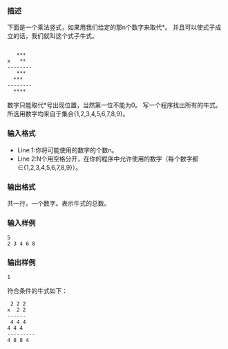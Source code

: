 ### 描述

下面是一个乘法竖式，如果用我们给定的那n个数字来取代*。 并且可以使式子成立的话，我们就叫这个式子牛式。 

```plaintext

   ***
x   **
--------
   ***
  ***
--------
  ****

```
数字只能取代*号出现位置，当然第一位不能为0。 写一个程序找出所有的牛式。所选用数字均来自于集合{1,2,3,4,5,6,7,8,9}。 

### 输入格式

- Line 1:你将可能使用的数字的个数n。 
- Line 2:N个用空格分开，在你的程序中允许使用的数字（每个数字都∈{1,2,3,4,5,6,7,8,9}）。

### 输出格式

共一行，一个数字。表示牛式的总数。

### 输入样例

```plaintext
5
2 3 4 6 8 
```

### 输出样例

```plaintext
1 
```
符合条件的牛式如下： 

```plaintext
 2 2 2 
x  2 2 
------ 
 4 4 4 
4 4 4 
---------
4 8 8 4
```

